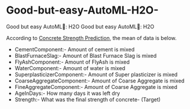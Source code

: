 # Good-but-easy-AutoML-H2O-
Good but easy AutoML🚀: H2O 
Good but easy AutoML🚀: H2O 


According to [Concrete Strength Prediction](https://www.kaggle.com/datasets/mchilamwar/predict-concrete-strength), the mean of data is below.

- CementComponent:- Amount of cement is mixed
- BlastFurnaceSlag:- Amount of Blast Furnace Slag is mixed
- FlyAshComponent:- Amount of FlyAsh is mixed
- WaterComponent:- Amount of water is mixed
- SuperplasticizerComponent:- Amount of Super plasticizer is mixed
- CoarseAggregateComponent:- Amount of Coarse Aggregate is mixed
- FineAggregateComponent:- Amount of Coarse Aggregate is mixed
- AgeInDays:- How many days it was left dry
- Strength:- What was the final strength of concrete- (Target)
